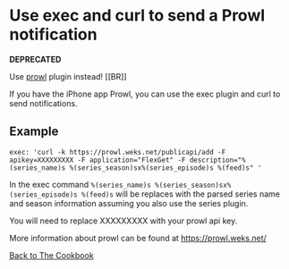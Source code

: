 # Use exec and curl to send a Prowl notification

**DEPRECATED**

Use [prowl](/Plugins/prowl) plugin instead!
[[BR]]  


If you have the iPhone app Prowl, you can use the exec plugin and curl to send notifications.

## Example

```
exec: 'curl -k https://prowl.weks.net/publicapi/add -F apikey=XXXXXXXXX -F application="FlexGet" -F description="%(series_name)s %(series_season)sx%(series_episode)s %(feed)s" '
```

In the exec command `%(series_name)s %(series_season)sx%(series_episode)s %(feed)s` will be replaces with the parsed series name and season information assuming you also use the series plugin.

You will need to replace XXXXXXXXX with your prowl api key.

More information about prowl can be found at https://prowl.weks.net/

[Back to The Cookbook](/Cookbook)